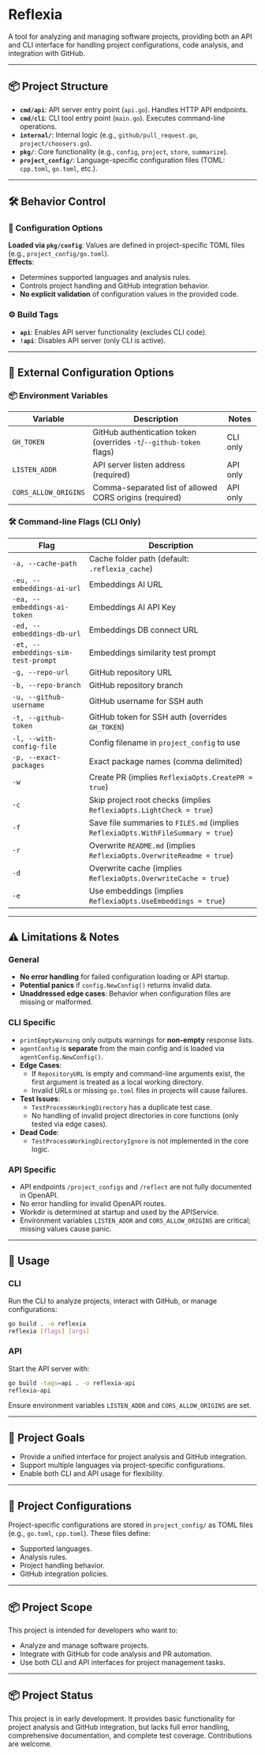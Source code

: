 # Reflexia

A tool for analyzing and managing software projects, providing both an API and CLI interface for handling project configurations, code analysis, and integration with GitHub.

---

## 📦 Project Structure

- **`cmd/api`**: API server entry point (`api.go`). Handles HTTP API endpoints.
- **`cmd/cli`**: CLI tool entry point (`main.go`). Executes command-line operations.
- **`internal/`**: Internal logic (e.g., `github/pull_request.go`, `project/choosers.go`).
- **`pkg/`**: Core functionality (e.g., `config`, `project`, `store`, `summarize`).
- **`project_config/`**: Language-specific configuration files (TOML: `cpp.toml`, `go.toml`, etc.).

---

## 🛠 Behavior Control

### 🔧 Configuration Options

**Loaded via `pkg/config`**: Values are defined in project-specific TOML files (e.g., `project_config/go.toml`).  
**Effects**:
- Determines supported languages and analysis rules.
- Controls project handling and GitHub integration behavior.
- **No explicit validation** of configuration values in the provided code.

### ⚙ Build Tags

- **`api`**: Enables API server functionality (excludes CLI code).
- **`!api`**: Disables API server (only CLI is active).

---

## 🧩 External Configuration Options

### 📦 Environment Variables

| Variable | Description | Notes |
|--------|-------------|-------|
| `GH_TOKEN` | GitHub authentication token (overrides `-t`/`--github-token` flags) | CLI only |
| `LISTEN_ADDR` | API server listen address (required) | API only |
| `CORS_ALLOW_ORIGINS` | Comma-separated list of allowed CORS origins (required) | API only |

### 🛠 Command-line Flags (CLI Only)

| Flag | Description |
|------|-------------|
| `-a, --cache-path` | Cache folder path (default: `.reflexia_cache`) |
| `-eu, --embeddings-ai-url` | Embeddings AI URL |
| `-ea, --embeddings-ai-token` | Embeddings AI API Key |
| `-ed, --embeddings-db-url` | Embeddings DB connect URL |
| `-et, --embeddings-sim-test-prompt` | Embeddings similarity test prompt |
| `-g, --repo-url` | GitHub repository URL |
| `-b, --repo-branch` | GitHub repository branch |
| `-u, --github-username` | GitHub username for SSH auth |
| `-t, --github-token` | GitHub token for SSH auth (overrides `GH_TOKEN`) |
| `-l, --with-config-file` | Config filename in `project_config` to use |
| `-p, --exact-packages` | Exact package names (comma delimited) |
| `-w` | Create PR (implies `ReflexiaOpts.CreatePR = true`) |
| `-c` | Skip project root checks (implies `ReflexiaOpts.LightCheck = true`) |
| `-f` | Save file summaries to `FILES.md` (implies `ReflexiaOpts.WithFileSummary = true`) |
| `-r` | Overwrite `README.md` (implies `ReflexiaOpts.OverwriteReadme = true`) |
| `-d` | Overwrite cache (implies `ReflexiaOpts.OverwriteCache = true`) |
| `-e` | Use embeddings (implies `ReflexiaOpts.UseEmbeddings = true`) |

---

## ⚠ Limitations & Notes

### General
- **No error handling** for failed configuration loading or API startup.
- **Potential panics** if `config.NewConfig()` returns invalid data.
- **Unaddressed edge cases**: Behavior when configuration files are missing or malformed.

### CLI Specific
- `printEmptyWarning` only outputs warnings for **non-empty** response lists.
- `agentConfig` is **separate** from the main config and is loaded via `agentConfig.NewConfig()`.
- **Edge Cases**: 
  - If `RepositoryURL` is empty and command-line arguments exist, the first argument is treated as a local working directory.
  - Invalid URLs or missing `go.toml` files in projects will cause failures.
- **Test Issues**: 
  - `TestProcessWorkingDirectory` has a duplicate test case.
  - No handling of invalid project directories in core functions (only tested via edge cases).
- **Dead Code**: 
  - `TestProcessWorkingDirectoryIgnore` is not implemented in the core logic.

### API Specific
- API endpoints `/project_configs` and `/reflect` are not fully documented in OpenAPI.
- No error handling for invalid OpenAPI routes.
- Workdir is determined at startup and used by the APIService.
- Environment variables `LISTEN_ADDR` and `CORS_ALLOW_ORIGINS` are critical; missing values cause panic.

---

## 📌 Usage

### CLI
Run the CLI to analyze projects, interact with GitHub, or manage configurations:
```bash
go build . -o reflexia
reflexia [flags] [args]
```

### API
Start the API server with:
```bash
go build -tags=api . -o reflexia-api
reflexia-api
```
Ensure environment variables `LISTEN_ADDR` and `CORS_ALLOW_ORIGINS` are set.

---

## 📝 Project Goals

- Provide a unified interface for project analysis and GitHub integration.
- Support multiple languages via project-specific configurations.
- Enable both CLI and API usage for flexibility.

---

## 🧩 Project Configurations

Project-specific configurations are stored in `project_config/` as TOML files (e.g., `go.toml`, `cpp.toml`). These files define:
- Supported languages.
- Analysis rules.
- Project handling behavior.
- GitHub integration policies.

---

## 📦 Project Scope

This project is intended for developers who want to:
- Analyze and manage software projects.
- Integrate with GitHub for code analysis and PR automation.
- Use both CLI and API interfaces for project management tasks.

---

## 📦 Project Status

This project is in early development. It provides basic functionality for project analysis and GitHub integration, but lacks full error handling, comprehensive documentation, and complete test coverage. Contributions are welcome.
